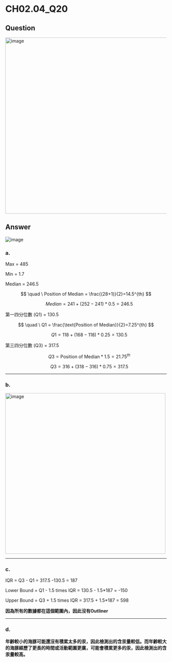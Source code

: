 # CH02.04_Q20

## Question
<img width="548" alt="image" src="https://github.com/user-attachments/assets/9e5b2616-cf7c-466a-887e-b5a4d8673ed1">

## Answer  


![image](https://github.com/user-attachments/assets/0008c965-e571-43c6-b498-e649cedfd6c3)

### a.

Max = 485 

Min = 1.7  

Median = 246.5  

$$ \quad \ Position of Median = \frac{(28+1)}{2}=14.5^{th} $$  

$$ \quad \ Median = 241 + (252 - 241)*0.5 = 246.5 $$  

第一四分位數 (Q1) = 130.5  

$$ \quad \ Q1 = \frac{\text{Position of Median}}{2}=7.25^{th} $$

$$ \quad \ Q1 = 118 + (168 - 118)*0.25 = 130.5 $$

   
第三四分位數 (Q3) = 317.5

$$ \quad \ Q3 = {\text{Position of Median}}*1.5=21.75^{th} $$

$$ \quad \ Q3 = 316 + (318-316)*0.75 = 317.5 $$

---

### b.

<img src="https://github.com/user-attachments/assets/ff18d943-f4d5-4016-95fe-916404256ed9" alt="image" width="500" />

---

### c.

IQR = Q3 - Q1 = 317.5 -130.5 = 187

Lower Bound = Q1 - 1.5 times IQR = 130.5 - 1.5*187 = -150

Upper Bound = Q3 + 1.5 times IQR = 317.5 + 1.5*187 = 598

**因為所有的數據都在這個範圍內，因此沒有Outliner**

---

### d.

**年齡較小的海豚可能還沒有積累太多的汞，因此檢測出的含汞量較低。而年齡較大的海豚經歷了更長的時間或活動範圍更廣，可能會積累更多的汞，因此檢測出的含汞量較高。**


